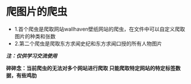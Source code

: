 # 爬图片的爬虫


* 1.首个爬虫是爬取网站wallhaven壁纸网站的爬虫，在文件中可以自定义爬取图片的种类和张数
* 2.第二个爬虫是爬取东方求闻史纪和东方求闻口授的所有人物图片

***注：仅供学习交流使用***

**碎碎念：当前爬虫的无法对多个网站进行爬取 只能爬取特定网站的特定标签数据，有些鸡肋**